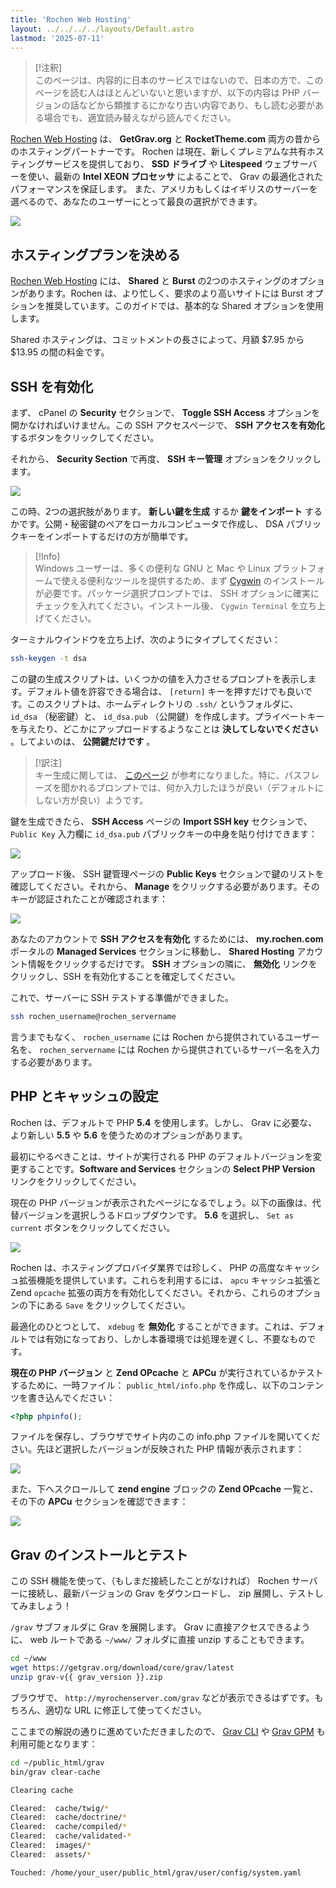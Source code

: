 ```yaml
---
title: 'Rochen Web Hosting'
layout: ../../../../layouts/Default.astro
lastmod: '2025-07-11'
---
```


> [!注釈]  
> このページは、内容的に日本のサービスではないので、日本の方で、このページを読む人はほとんどいないと思いますが、以下の内容は PHP バージョンの話などから類推するにかなり古い内容であり、もし読む必要がある場合でも、適宜読み替えながら読んでください。

[Rochen Web Hosting](http://www.rochen.com/?utm_source=RocketTheme&utm_medium=Showcase&utm_campaign=Promotions) は、 **GetGrav.org** と **RocketTheme.com** 両方の昔からのホスティングパートナーです。
Rochen は現在、新しくプレミアムな共有ホスティングサービスを提供しており、 **SSD ドライブ** や **Litespeed** ウェブサーバーを使い、最新の **Intel XEON プロセッサ** によることで、 Grav の最適化されたパフォーマンスを保証します。
また、アメリカもしくはイギリスのサーバーを選べるので、あなたのユーザーにとって最良の選択ができます。

![](rochen.webp)

<h2 id="picking-your-hosting-plan">ホスティングプランを決める</h2>

[Rochen Web Hosting](http://www.rochen.com/?utm_source=RocketTheme&utm_medium=Showcase&utm_campaign=Promotions) には、 **Shared** と **Burst** の2つのホスティングのオプションがあります。Rochen は、より忙しく、要求のより高いサイトには Burst オプションを推奨しています。このガイドでは、基本的な Shared オプションを使用します。

Shared ホスティングは、コミットメントの長さによって、月額 $7.95 から $13.95 の間の料金です。

<h2 id="enabling-ssh">SSH を有効化</h2>

まず、 cPanel の **Security** セクションで、 **Toggle SSH Access** オプションを開かなければいけません。この SSH アクセスページで、 **SSH アクセスを有効化** するボタンをクリックしてください。

それから、 **Security Section** で再度、 **SSH キー管理** オプションをクリックします。

![](manage-ssh-keys.png)

この時、2つの選択肢があります。 **新しい鍵を生成** するか **鍵をインポート** するかです。公開・秘密鍵のペアをローカルコンピュータで作成し、 DSA パブリックキーをインポートするだけの方が簡単です。

> [!Info]  
> Windows ユーザーは、多くの便利な GNU と Mac や Linux プラットフォームで使える便利なツールを提供するため、まず [Cygwin](https://www.cygwin.com/) のインストールが必要です。パッケージ選択プロンプトでは、 SSH オプションに確実にチェックを入れてください。インストール後、 `Cygwin Terminal` を立ち上げてください。

ターミナルウインドウを立ち上げ、次のようにタイプしてください：

```bash
ssh-keygen -t dsa
```

この鍵の生成スクリプトは、いくつかの値を入力させるプロンプトを表示します。デフォルト値を許容できる場合は、 `[return]` キーを押すだけでも良いです。このスクリプトは、ホームディレクトリの `.ssh/` というフォルダに、 `id_dsa` （秘密鍵）と、 `id_dsa.pub` （公開鍵）を作成します。プライベートキーを与えたり、どこかにアップロードするようなことは **決してしないでください** 。してよいのは、 **公開鍵だけです** 。

> [!訳注]  
> キー生成に関しては、 [このページ](https://kaityo256.github.io/github/ssh/index.html) が参考になりました。特に、パスフレーズを聞かれるプロンプトでは、何か入力したほうが良い（デフォルトにしない方が良い）ようです。

鍵を生成できたら、 **SSH Access** ページの **Import SSH key** セクションで、 `Public Key` 入力欄に `id_dsa.pub` パブリックキーの中身を貼り付けできます：

![](ssh-public-key.png)

アップロード後、 SSH 鍵管理ページの **Public Keys** セクションで鍵のリストを確認してください。それから、 **Manage** をクリックする必要があります。そのキーが認証されたことが確認されます：

![](authorized-keys.png)

あなたのアカウントで **SSH アクセスを有効化** するためには、 **my.rochen.com** ポータルの **Managed Services** セクションに移動し、 **Shared Hosting** アカウント情報をクリックするだけです。 **SSH** オプションの隣に、 **無効化** リンクをクリックし、SSH を有効化することを確定してください。

これで、サーバーに SSH テストする準備ができました。

```bash
ssh rochen_username@rochen_servername
```

言うまでもなく、 `rochen_username` には Rochen から提供されているユーザー名を、 `rochen_servername` には Rochen から提供されているサーバー名を入力する必要があります。

<h2 id="configuring-php-caching">PHP とキャッシュの設定</h2>

Rochen は、デフォルトで PHP **5.4** を使用します。しかし、 Grav に必要な、より新しい **5.5** や **5.6** を使うためのオプションがあります。

最初にやるべきことは、サイトが実行される PHP のデフォルトバージョンを変更することです。**Software and Services** セクションの **Select PHP Version** リンクをクリックしてください。

現在の PHP バージョンが表示されたページになるでしょう。以下の画像は、代替バージョンを選択しうるドロップダウンです。
**5.6** を選択し、 `Set as current` ボタンをクリックしてください。

![](php-settings.png)

Rochen は、ホスティングプロバイダ業界では珍しく、 PHP の高度なキャッシュ拡張機能を提供しています。これらを利用するには、 `apcu` キャッシュ拡張と Zend `opcache` 拡張の両方を有効化してください。それから、これらのオプションの下にある `Save` をクリックしてください。

最適化のひとつとして、 `xdebug` を **無効化** することができます。これは、デフォルトでは有効になっており、しかし本番環境では処理を遅くし、不要なものです。

**現在の PHP バージョン** と **Zend OPcache** と **APCu** が実行されているかテストするために、一時ファイル： `public_html/info.php` を作成し、以下のコンテンツを書き込んでください：

```php
<?php phpinfo();
```

ファイルを保存し、ブラウザでサイト内のこの info.php ファイルを開いてください。先ほど選択したバージョンが反映された PHP 情報が表示されます：

![](php-info1.webp)

また、下へスクロールして **zend engine** ブロックの **Zend OPcache** 一覧と、その下の **APCu** セクションを確認できます：

![](php-info2.png)

<h2 id="install-and-test-grav">Grav のインストールとテスト</h2>

この SSH 機能を使って、（もしまだ接続したことがなければ） Rochen サーバーに接続し、最新バージョンの Grav をダウンロードし、 zip 展開し、テストしてみましょう！

`/grav` サブフォルダに Grav を展開します。 Grav に直接アクセスできるように、 web ルートである `~/www/` フォルダに直接 unzip することもできます。

```bash
cd ~/www
wget https://getgrav.org/download/core/grav/latest
unzip grav-v{{ grav_version }}.zip
```

ブラウザで、 `http://myrochenserver.com/grav` などが表示できるはずです。もちろん、適切な URL に修正して使ってください。

ここまでの解説の通りに進めていただきましたので、 [Grav CLI](../../../07.cli-console/02.grav-cli/) や [Grav GPM](../../../07.cli-console/04.grav-cli-gpm/) も利用可能となります：

```bash
cd ~/public_html/grav
bin/grav clear-cache

Clearing cache

Cleared:  cache/twig/*
Cleared:  cache/doctrine/*
Cleared:  cache/compiled/*
Cleared:  cache/validated-*
Cleared:  images/*
Cleared:  assets/*

Touched: /home/your_user/public_html/grav/user/config/system.yaml
```


